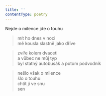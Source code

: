 ```yaml
---
title: ''
contentType: poetry
---
```


>   

>   

Nejde o milence jde o touhu

> mít ho dnes v noci  
> mě kousla slastně jako dříve

> zvíře kolem dvaceti  
> a vůbec ne můj typ  
> byl statný autobusák a potom podvodník

> nešlo však o milence  
> šlo o touhu  
> chtít ji ve snu  
> sen
